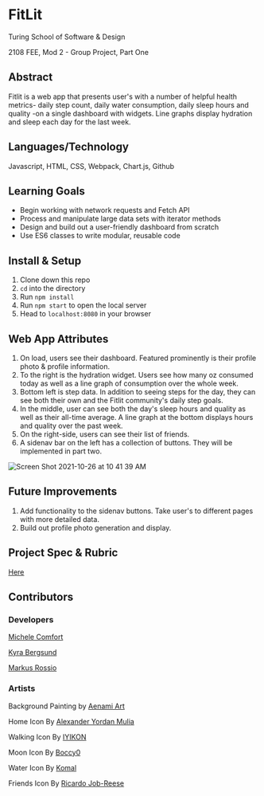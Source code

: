 # FitLit 

Turing School of Software & Design

2108 FEE, Mod 2 - Group Project, Part One

## Abstract
Fitlit is a web app that presents user's with a number of helpful health metrics- daily step count, daily water consumption, daily sleep hours and quality -on a single dashboard with widgets. Line graphs display hydration and sleep each day for the last week.

## Languages/Technology
Javascript, HTML, CSS, Webpack, Chart.js, Github

## Learning Goals
* Begin working with network requests and Fetch API
* Process and manipulate large data sets with iterator methods
* Design and build out a user-friendly dashboard from scratch
* Use ES6 classes to write modular, reusable code

## Install & Setup
1. Clone down this repo
2. `cd` into the directory
3. Run `npm install`
4. Run `npm start` to open the local server
5. Head to `localhost:8080` in your browser

## Web App Attributes
1. On load, users see their dashboard. Featured prominently is their profile photo & profile information.
2. To the right is the hydration widget. Users see how many oz consumed today as well as a line graph of consumption over the whole week.
3. Bottom left is step data. In addition to seeing steps for the day, they can see both their own and the Fitlit community's daily step goals.
4. In the middle, user can see both the day's sleep hours and quality as well as their all-time average. A line graph at the bottom displays hours and quality over the past week.
5. On the right-side, users can see their list of friends.
6. A sidenav bar on the left has a collection of buttons. They will be implemented in part two.

![Screen Shot 2021-10-26 at 10 41 39 AM](https://user-images.githubusercontent.com/49960644/138932184-dbef09b1-5161-492a-b3be-0eae230e1ac9.png)

## Future Improvements
1. Add functionality to the sidenav buttons. Take user's to different pages with more detailed data.
2. Build out profile photo generation and display. 

## Project Spec & Rubric
[Here](http://frontend.turing.io/projects/fitlit.html)

## Contributors
### Developers
[Michele Comfort](https://github.com/michelecomfort)

[Kyra Bergsund](https://github.com/kbergsund)

[Markus Rossio](https://github.com/Markus-Xavier)

### Artists
Background Painting by [Aenami Art](https://www.artstation.com/aenamiart)

Home Icon By [Alexander Yordan Mulia](https://thenounproject.com/xander.yordan/)

Walking Icon By [IYIKON](https://thenounproject.com/iyikon/)

Moon Icon By [Boccy0](https://thenounproject.com/Boccy0/)

Water Icon By [Komal](https://thenounproject.com/komalraju342/)

Friends Icon By [Ricardo Job-Reese](https://thenounproject.com/jobreesedesigns/)





